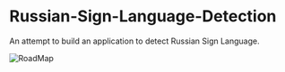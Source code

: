 # Russian-Sign-Language-Detection
An attempt to build an application to detect Russian Sign Language.</p>

<img alt="RoadMap" src="https://user-images.githubusercontent.com/76905067/156940405-828fe57f-a3d2-4fdf-a707-6a0d211adc2c.png">
